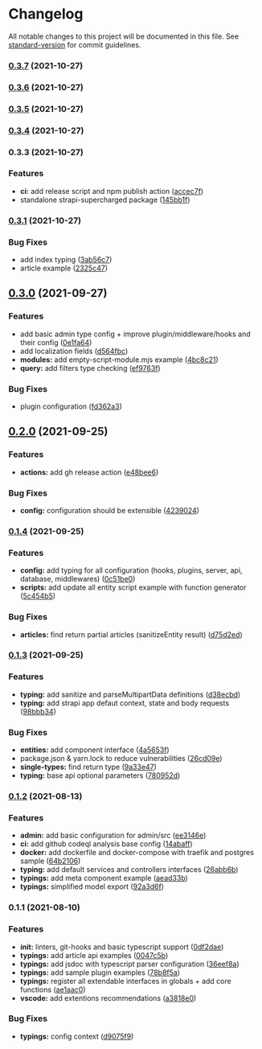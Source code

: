 # Changelog

All notable changes to this project will be documented in this file. See [standard-version](https://github.com/conventional-changelog/standard-version) for commit guidelines.

### [0.3.7](https://github.com/digisquad-io/strapi-supercharged/compare/v0.3.6...v0.3.7) (2021-10-27)

### [0.3.6](https://github.com/digisquad-io/strapi-supercharged/compare/v0.3.5...v0.3.6) (2021-10-27)

### [0.3.5](https://github.com/digisquad-io/strapi-supercharged/compare/v0.3.4...v0.3.5) (2021-10-27)

### [0.3.4](https://github.com/digisquad-io/strapi-supercharged/compare/v0.3.3...v0.3.4) (2021-10-27)

### 0.3.3 (2021-10-27)


### Features

* **ci:** add release script and npm publish action ([accec7f](https://github.com/digisquad-io/strapi-supercharged/commit/accec7f6e45d96a46bc96022c84a66769313b23b))
* standalone strapi-supercharged package ([145bb1f](https://github.com/digisquad-io/strapi-supercharged/commit/145bb1f79ad1ff937ba02d9c732e4ba3abbdda81))

### [0.3.1](https://github.com/digisquad-io/strapi-supercharged/compare/v0.3.0...v0.3.1) (2021-10-27)

### Bug Fixes

- add index typing ([3ab56c7](https://github.com/digisquad-io/strapi-supercharged/commit/3ab56c77136c2a70a3b641166a4836af6a208506))
- article example ([2325c47](https://github.com/digisquad-io/strapi-supercharged/commit/2325c47d82be4f2c6558b9e706abd7adf8487599))

## [0.3.0](https://github.com/digisquad-io/strapi-supercharged-template/compare/v0.2.0...v0.3.0) (2021-09-27)

### Features

- add basic admin type config + improve plugin/middleware/hooks and their config ([0e1fa64](https://github.com/digisquad-io/strapi-supercharged-template/commit/0e1fa64d4809f2cba8cc320a1d70d342e2852704))
- add localization fields ([d564fbc](https://github.com/digisquad-io/strapi-supercharged-template/commit/d564fbcbd9983d4f71ebaf9e05b093236d06c002))
- **modules:** add empty-script-module.mjs example ([4bc8c21](https://github.com/digisquad-io/strapi-supercharged-template/commit/4bc8c212b7484fd451b8303469d404cfe4bff67c))
- **query:** add filters type checking ([ef9763f](https://github.com/digisquad-io/strapi-supercharged-template/commit/ef9763f4772740c7f5677648b3fe17085125f581))

### Bug Fixes

- plugin configuration ([fd362a3](https://github.com/digisquad-io/strapi-supercharged-template/commit/fd362a33e590d3a2bd9cdab4e6d79e26d166d170))

## [0.2.0](https://github.com/digisquad-io/strapi-supercharged-template/compare/v0.1.4...v0.2.0) (2021-09-25)

### Features

- **actions:** add gh release action ([e48bee6](https://github.com/digisquad-io/strapi-supercharged-template/commit/e48bee6bdeb7f58c467cba13f23d0e90ffb6a082))

### Bug Fixes

- **config:** configuration should be extensible ([4239024](https://github.com/digisquad-io/strapi-supercharged-template/commit/423902485ec43a5ea48bf93693ee85dd4801ec84))

### [0.1.4](https://github.com/digisquad-io/strapi-supercharged-template/compare/v0.1.3...v0.1.4) (2021-09-25)

### Features

- **config:** add typing for all configuration (hooks, plugins, server, api, database, middlewares) ([0c51be0](https://github.com/digisquad-io/strapi-supercharged-template/commit/0c51be0d50c30735657966a09e4eef4b3481a31e))
- **scripts:** add update all entity script example with function generator ([5c454b5](https://github.com/digisquad-io/strapi-supercharged-template/commit/5c454b581ced85f70d9e897a98f68ff6f3a49a0e))

### Bug Fixes

- **articles:** find return partial articles (sanitizeEntity result) ([d75d2ed](https://github.com/digisquad-io/strapi-supercharged-template/commit/d75d2ed431a5e89d75404d37f7f406b07b56f006))

### [0.1.3](https://github.com/digisquad-io/strapi-supercharged-template/compare/v0.1.2...v0.1.3) (2021-09-25)

### Features

- **typing:** add sanitize and parseMultipartData definitions ([d38ecbd](https://github.com/digisquad-io/strapi-supercharged-template/commit/d38ecbdb6fe2e55f9a6b98f5a97f6e3edef8f16e))
- **typing:** add strapi app defaut context, state and body requests ([98bbb34](https://github.com/digisquad-io/strapi-supercharged-template/commit/98bbb340f5c887808e4dac30c44ed63d48b0dceb))

### Bug Fixes

- **entities:** add component interface ([4a5653f](https://github.com/digisquad-io/strapi-supercharged-template/commit/4a5653f42c1700e9adf03467f6382789a6a33edc))
- package.json & yarn.lock to reduce vulnerabilities ([26cd09e](https://github.com/digisquad-io/strapi-supercharged-template/commit/26cd09ef642d073706d06fa6d62f9e2898bf6189))
- **single-types:** find return type ([9a33e47](https://github.com/digisquad-io/strapi-supercharged-template/commit/9a33e473546e23e266eb439006622a2b20af8e86))
- **typing:** base api optional parameters ([780952d](https://github.com/digisquad-io/strapi-supercharged-template/commit/780952de7b3b4c4857f6e5e84bf28693ad641dba))

### [0.1.2](https://github.com/digisquad-io/strapi-supercharged-template/compare/v0.1.1...v0.1.2) (2021-08-13)

### Features

- **admin:** add basic configuration for admin/src ([ee3146e](https://github.com/digisquad-io/strapi-supercharged-template/commit/ee3146ed7e7dd7518c19f29f1ef5c43c74e26bb1))
- **ci:** add github codeql analysis base config ([14abaff](https://github.com/digisquad-io/strapi-supercharged-template/commit/14abaff5e77ce51fbe7a6d5ad54865199739563f))
- **docker:** add dockerfile and docker-compose with traefik and postgres sample ([64b2106](https://github.com/digisquad-io/strapi-supercharged-template/commit/64b21067e34d0f36f2ce60fcdb23f9f686fe2cc3))
- **typing:** add default services and controllers interfaces ([26abb6b](https://github.com/digisquad-io/strapi-supercharged-template/commit/26abb6b769f439a81f8c6a8e0e1634cf970ce6fe))
- **typings:** add meta component example ([aead33b](https://github.com/digisquad-io/strapi-supercharged-template/commit/aead33b232fa1379be6458d449eeb1383b024b3e))
- **typings:** simplified model export ([92a3d6f](https://github.com/digisquad-io/strapi-supercharged-template/commit/92a3d6ffa0fbb761f5c0682d9f22d46b456c2a44))

### 0.1.1 (2021-08-10)

### Features

- **init:** linters, git-hooks and basic typescript support ([0df2dae](https://github.com/digisquad-io/strapi-supercharged-template/commit/0df2dae22cf24aebf3c4e5d1c46230e9ea6b035d))
- **typings:** add article api examples ([0047c5b](https://github.com/digisquad-io/strapi-supercharged-template/commit/0047c5b4e72c47e312fa8b6f1c5c8f762a0b9b64))
- **typings:** add jsdoc with typescript parser configuration ([36eef8a](https://github.com/digisquad-io/strapi-supercharged-template/commit/36eef8a9e1a99b6f6076bfe056ba244befdf1088))
- **typings:** add sample plugin examples ([78b8f5a](https://github.com/digisquad-io/strapi-supercharged-template/commit/78b8f5a3d2f28641aa81ccf2bc522c7ce8372375))
- **typings:** register all extendable interfaces in globals + add core functions ([ae1aac0](https://github.com/digisquad-io/strapi-supercharged-template/commit/ae1aac0f7144e4d9765e08ade1afef5938c2d3d9))
- **vscode:** add extentions recommendations ([a3818e0](https://github.com/digisquad-io/strapi-supercharged-template/commit/a3818e0bf843fec90a4bdc4d2c5df574a432dcc4))

### Bug Fixes

- **typings:** config context ([d9075f9](https://github.com/digisquad-io/strapi-supercharged-template/commit/d9075f9899b513de6097f6a72d4c90a55ec9a893))
